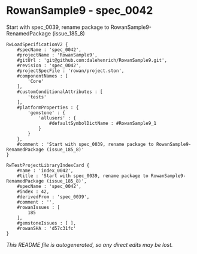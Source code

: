 # RowanSample9 - spec_0042
Start with spec_0039, rename package to RowanSample9-RenamedPackage (issue_185_8)
```
RwLoadSpecificationV2 {
	#specName : 'spec_0042',
	#projectName : 'RowanSample9',
	#gitUrl : 'git@github.com:dalehenrich/RowanSample9.git',
	#revision : 'spec_0042',
	#projectSpecFile : 'rowan/project.ston',
	#componentNames : [
		'Core'
	],
	#customConditionalAttributes : [
		'tests'
	],
	#platformProperties : {
		'gemstone' : {
			'allusers' : {
				#defaultSymbolDictName : #RowanSample9_1
			}
		}
	},
	#comment : 'Start with spec_0039, rename package to RowanSample9-RenamedPackage (issue_185_8)'
}

RwTestProjectLibraryIndexCard {
	#name : 'index_0042',
	#title : 'Start with spec_0039, rename package to RowanSample9-RenamedPackage (issue_185_8)',
	#specName : 'spec_0042',
	#index : 42,
	#derivedFrom : 'spec_0039',
	#comment : '',
	#rowanIssues : [
		185
	],
	#gemstoneIssues : [ ],
	#rowanSHA : 'd57c31fc'
}
```

*This README file is autogenerated, so any direct edits may be lost.*
